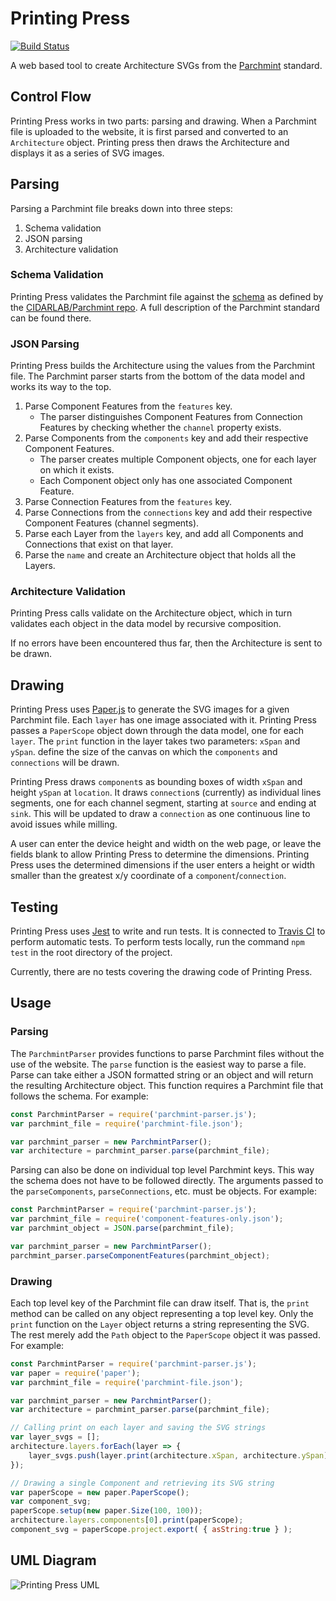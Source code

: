 # Printing Press

[![Build Status](https://travis-ci.com/brrcrites/printing-press.svg?branch=master)](https://travis-ci.com/brrcrites/printing-press)

A web based tool to create Architecture SVGs from the
[Parchmint](https://github.com/CIDARLAB/Parchmint) standard.

## Control Flow
Printing Press works in two parts: parsing and drawing. When a Parchmint file
is uploaded to the website, it is first parsed and converted to an
`Architecture` object. Printing press then draws the Architecture and displays
it as a series of SVG images.


## Parsing
Parsing a Parchmint file breaks down into three steps:
1. Schema validation
2. JSON parsing
3. Architecture validation


### Schema Validation
Printing Press validates the Parchmint file against the
[schema](https://github.com/CIDARLAB/Parchmint/blob/master/schema.json)
as defined by the [CIDARLAB/Parchmint repo](https://github.com/CIDARLAB/Parchmint).
A full description of the Parchmint standard can be found there.


### JSON Parsing
Printing Press builds the Architecture using the values from the
Parchmint file. The Parchmint parser starts from the bottom of the data
model and works its way to the top.
1. Parse Component Features from the `features` key.
    * The parser distinguishes Component Features from  Connection Features
        by checking whether the `channel` property exists.
2. Parse Components from the `components` key and add their respective
    Component Features.
    * The parser creates multiple Component objects, one for each layer on
        which it exists.
    * Each Component object only has one associated Component Feature.
3. Parse Connection Features from the `features` key.
4. Parse Connections from the `connections` key and add their respective
    Component Features (channel segments).
5. Parse each Layer from the `layers` key, and add all Components and
    Connections that exist on that layer.
6. Parse the `name` and create an Architecture object that holds
    all the Layers.
    
    
### Architecture Validation
Printing Press calls validate on the Architecture object, which in turn
validates each object in the data model by recursive composition.

If no errors have been encountered thus far, then the Architecture is sent to
be drawn.
    
    
## Drawing
Printing Press uses [Paper.js](http://paperjs.org) to generate the SVG images for
a given Parchmint file. Each `layer` has one image associated with it.
Printing Press passes a `PaperScope` object down through the data model, one for
each `layer`. The `print` function in the layer takes two parameters: `xSpan`
and `ySpan`. define the size of the canvas on which the `components` and
`connections` will be drawn.

Printing Press draws `component`s as bounding boxes of width `xSpan` and height
`ySpan` at `location`. It draws `connection`s (currently) as individual lines
segments, one for each channel segment, starting at `source` and ending at
`sink`. This will be updated to draw a `connection` as one continuous line to
avoid issues while milling.

A user can enter the device height and width on the web page, or leave the
fields blank to allow Printing Press to determine the dimensions.
Printing Press uses the determined dimensions if the user enters a height or
width smaller than the greatest x/y coordinate of a `component`/`connection`.


## Testing
Printing Press uses [Jest](https://jestjs.io) to write and run tests. It is
connected to [Travis CI](https://travis-ci.com) to perform automatic tests. To
perform tests locally, run the command `npm test` in the root directory of the
project.

Currently, there are no tests covering the drawing code of Printing Press.


## Usage

### Parsing
The `ParchmintParser` provides functions to parse Parchmint files without the
use of the website. The `parse` function is the easiest way to parse a file.
Parse can take either a JSON formatted string or an object and will return the
resulting Architecture object. This function requires a Parchmint file that
follows the schema. For example:
```javascript
const ParchmintParser = require('parchmint-parser.js');
var parchmint_file = require('parchmint-file.json');

var parchmint_parser = new ParchmintParser();
var architecture = parchmint_parser.parse(parchmint_file);
```

Parsing can also be done on individual top level Parchmint keys. This way the
schema does not have to be followed directly. The arguments passed to the
`parseComponents`, `parseConnections`, etc. must be objects. For example:
```javascript
const ParchmintParser = require('parchmint-parser.js');
var parchmint_file = require('component-features-only.json');
var parchmint_object = JSON.parse(parchmint_file);

var parchmint_parser = new ParchmintParser();
parchmint_parser.parseComponentFeatures(parchmint_object);
```


### Drawing
Each top level key of the Parchmint file can draw itself. That is, the `print`
method can be called on any object representing a top level key. Only the
`print` function on the `Layer` object returns a string representing the SVG.
The rest merely add the `Path` object to the `PaperScope` object it was passed.
For example:
```javascript
const ParchmintParser = require('parchmint-parser.js');
var paper = require('paper');
var parchmint_file = require('parchmint-file.json');

var parchmint_parser = new ParchmintParser();
var architecture = parchmint_parser.parse(parchmint_file);

// Calling print on each layer and saving the SVG strings
var layer_svgs = [];
architecture.layers.forEach(layer => {
    layer_svgs.push(layer.print(architecture.xSpan, architecture.ySpan));
});

// Drawing a single Component and retrieving its SVG string
var paperScope = new paper.PaperScope();
var component_svg;
paperScope.setup(new paper.Size(100, 100));
architecture.layers.components[0].print(paperScope);
component_svg = paperScope.project.export( { asString:true } );
```

## UML Diagram
![Printing Press UML](https://github.com/brrcrites/printing-press/blob/MichaelJBradley/update-readme/images/pp-uml.png?raw=true)
